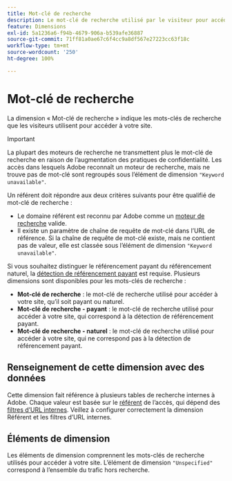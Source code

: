 ```yaml
---
title: Mot-clé de recherche
description: Le mot-clé de recherche utilisé par le visiteur pour accéder à votre site.
feature: Dimensions
exl-id: 5a1236a6-f94b-4679-906a-b539afe36887
source-git-commit: 71ff81a0ae67c6f4cc9a8df567e27223cc63f18c
workflow-type: tm+mt
source-wordcount: '250'
ht-degree: 100%

---
```


# Mot-clé de recherche

La dimension « Mot-clé de recherche » indique les mots-clés de recherche que les visiteurs utilisent pour accéder à votre site.

>[!IMPORTANT]
>
>La plupart des moteurs de recherche ne transmettent plus le mot-clé de recherche en raison de l’augmentation des pratiques de confidentialité. Les accès dans lesquels Adobe reconnaît un moteur de recherche, mais ne trouve pas de mot-clé sont regroupés sous l’élément de dimension `"Keyword unavailable"`.

Un référent doit répondre aux deux critères suivants pour être qualifié de mot-clé de recherche :

* Le domaine référent est reconnu par Adobe comme un [moteur de recherche](search-engine.md) valide.
* Il existe un paramètre de chaîne de requête de mot-clé dans l’URL de référence. Si la chaîne de requête de mot-clé existe, mais ne contient pas de valeur, elle est classée sous l’élément de dimension `"Keyword unavailable"`.

Si vous souhaitez distinguer le référencement payant du référencement naturel, la [détection de référencement payant](/help/admin/admin/c-manage-report-suites/c-edit-report-suites/general/paid-search-detection/paid-search-detection.md) est requise. Plusieurs dimensions sont disponibles pour les mots-clés de recherche :

* **Mot-clé de recherche** : le mot-clé de recherche utilisé pour accéder à votre site, qu’il soit payant ou naturel.
* **Mot-clé de recherche - payant** : le mot-clé de recherche utilisé pour accéder à votre site, qui correspond à la détection de référencement payant.
* **Mot-clé de recherche - naturel** : le mot-clé de recherche utilisé pour accéder à votre site, qui ne correspond pas à la détection de référencement payant.

## Renseignement de cette dimension avec des données

Cette dimension fait référence à plusieurs tables de recherche internes à Adobe. Chaque valeur est basée sur le [référent](referrer.md) de l’accès, qui dépend des [filtres d’URL internes](/help/admin/admin/c-manage-report-suites/c-edit-report-suites/general/internal-url-filter-admin.md). Veillez à configurer correctement la dimension Référent et les filtres d’URL internes.

## Éléments de dimension

Les éléments de dimension comprennent les mots-clés de recherche utilisés pour accéder à votre site. L’élément de dimension `"Unspecified"` correspond à l’ensemble du trafic hors recherche.
